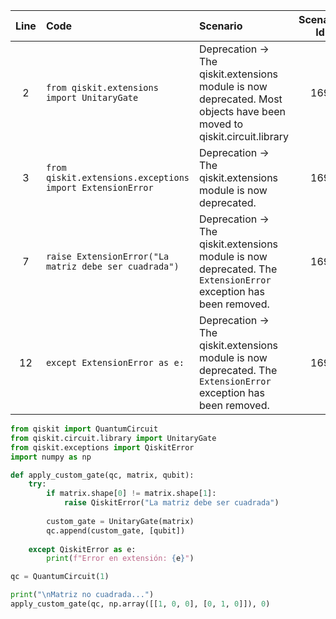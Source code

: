 | Line | Code | Scenario | Scenario Id | Reference | Artifact | Refactoring |
| :--: | :--- | :------- | :---------: | :-------: | :------- | :---------- |
| 2 | `from qiskit.extensions import UnitaryGate` | Deprecation -> The qiskit.extensions module is now deprecated. Most objects have been moved to qiskit.circuit.library | 169 | 0d905038-2157-411e-ac50-d15493357af5 | qiskit.extensions | `from qiskit.circuit.library import UnitaryGate` |
| 3 | `from qiskit.extensions.exceptions import ExtensionError` | Deprecation -> The qiskit.extensions module is now deprecated. | 169 | 0d905038-2157-411e-ac50-d15493357af5 | qiskit.extensions.exceptions | `from qiskit.exceptions import QiskitError` |
| 7 | `raise ExtensionError("La matriz debe ser cuadrada")` | Deprecation -> The qiskit.extensions module is now deprecated. The `ExtensionError` exception has been removed. | 169 | 0d905038-2157-411e-ac50-d15493357af5 | ExtensionError | `raise QiskitError("La matriz debe ser cuadrada")` |
| 12 | `except ExtensionError as e:` | Deprecation -> The qiskit.extensions module is now deprecated. The `ExtensionError` exception has been removed. | 169 | 0d905038-2157-411e-ac50-d15493357af5 | ExtensionError | `except QiskitError as e:` |


```python
from qiskit import QuantumCircuit
from qiskit.circuit.library import UnitaryGate
from qiskit.exceptions import QiskitError
import numpy as np

def apply_custom_gate(qc, matrix, qubit):
    try:
        if matrix.shape[0] != matrix.shape[1]:
            raise QiskitError("La matriz debe ser cuadrada")
            
        custom_gate = UnitaryGate(matrix)
        qc.append(custom_gate, [qubit])
        
    except QiskitError as e:
        print(f"Error en extensión: {e}")

qc = QuantumCircuit(1)

print("\nMatriz no cuadrada...")
apply_custom_gate(qc, np.array([[1, 0, 0], [0, 1, 0]]), 0)
```